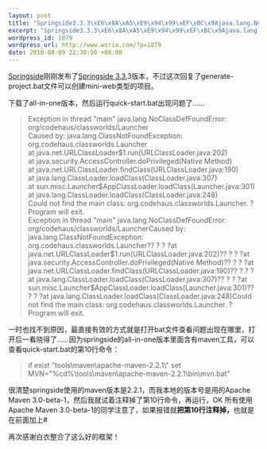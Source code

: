 ```yaml
--- 
layout: post
title: "Springside3.3.3\xE6\x8A\xA5\xE9\x94\x99\xEF\xBC\x9Ajava.lang.NoClassDefFoundError: org/codehaus/classworlds/Launcher\xE8\xA7\xA3\xE5\x86\xB3\xE5\x8A\x9E\xE6\xB3\x95"
excerpt: "Springside3.3.3\xE6\x8A\xA5\xE9\x94\x99\xEF\xBC\x9Ajava.lang.NoClassDefFoundError: org/codehaus/classworlds/Launcher\xE8\xA7\xA3\xE5\x86\xB3\xE5\x8A\x9E\xE6\xB3\x95"
wordpress_id: 1079
wordpress_url: http://www.wsria.com/?p=1079
date: 2010-08-09 22:30:50 +08:00
---
```

<a title="Springside官网" href="http://www.springside.org.cn/" target="_blank">Springside</a>刚刚发布了<a title="Springside 3.3.3" href="http://www.springside.org.cn/index.php/1/action_viewspace_itemid_25.html" target="_blank">Springside 3.3.</a>3版本，不过这次回复了generate-project.bat文件可以创建mini-web类型的项目。

下载了all-in-one版本，然后运行quick-start.bat出现问题了……
<blockquote>
<div id="_mcePaste">Exception in thread "main" java.lang.NoClassDefFoundError: org/codehaus/classworlds/Launcher</div>
<div id="_mcePaste">Caused by: java.lang.ClassNotFoundException: org.codehaus.classworlds.Launcher</div>
<div id="_mcePaste">at java.net.URLClassLoader$1.run(URLClassLoader.java:202)</div>
<div id="_mcePaste">at java.security.AccessController.doPrivileged(Native Method)</div>
<div id="_mcePaste">at java.net.URLClassLoader.findClass(URLClassLoader.java:190)</div>
<div id="_mcePaste">at java.lang.ClassLoader.loadClass(ClassLoader.java:307)</div>
<div id="_mcePaste">at sun.misc.Launcher$AppClassLoader.loadClass(Launcher.java:301)</div>
<div id="_mcePaste">at java.lang.ClassLoader.loadClass(ClassLoader.java:248)</div>
<div id="_mcePaste">Could not find the main class: org.codehaus.classworlds.Launcher. ?Program will exit.</div>
Exception in thread "main" java.lang.NoClassDefFoundError: org/codehaus/classworlds/LauncherCaused by: java.lang.ClassNotFoundException: org.codehaus.classworlds.Launcher?? ? ? ?at java.net.URLClassLoader$1.run(URLClassLoader.java:202)?? ? ? ?at java.security.AccessController.doPrivileged(Native Method)?? ? ? ?at java.net.URLClassLoader.findClass(URLClassLoader.java:190)?? ? ? ?at java.lang.ClassLoader.loadClass(ClassLoader.java:307)?? ? ? ?at sun.misc.Launcher$AppClassLoader.loadClass(Launcher.java:301)?? ? ? ?at java.lang.ClassLoader.loadClass(ClassLoader.java:248)Could not find the main class: org.codehaus.classworlds.Launcher. ?Program will exit.</blockquote>
一时也找不到原因，最直接有效的方式就是打开bat文件查看问题出现在哪里，打开后一看晓得了……因为springside的all-in-one版本里面含有maven工具，可以查看quick-start.bat的第10行命令：
<blockquote>if exist "tools\maven\apache-maven-2.2.1\" set MVN="%cd%\tools\maven\apache-maven-2.2.1\bin\mvn.bat"</blockquote>
很清楚springside使用的maven版本是2.2.1，而我本地的版本号是用的Apache Maven 3.0-beta-1，然后我就试着注释掉了第10行命令，再运行，OK
所有使用Apache Maven 3.0-beta-1的同学注意了，如果报错就<strong>把第10行注释掉，</strong>也就是在前面加上#

再次感谢白衣整合了这么好的框架！
